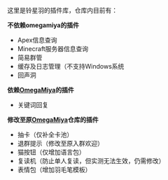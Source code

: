 这里是铃星羽的插件库，仓库内目前有：

**不依赖omegamiya的插件**
- Apex信息查询
- Minecraft服务器信息查询
- 简易群管
- 缓存及日志管理（不支持Windows系统
- 回声洞

**依赖[OmegaMiya](https://github.com/Ailitonia/omega-miya)的插件**
- 关键词回复


**修改至原[OmegaMiya](https://github.com/Ailitonia/omega-miya)仓库的插件**
- 抽卡（仅补全卡池）
- 退群提示（修改至原入群欢迎）
- 猫按钮（仅增加语言包）
- 复读机（防止单人复读，但实测无法生效，仍需修改）
- 表情包（增加羽毛笔模板）